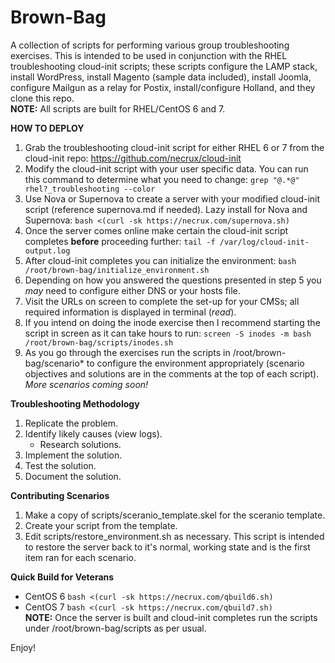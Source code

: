 # Brown-Bag
A collection of scripts for performing various group troubleshooting exercises. This is intended to be used in conjunction with the RHEL troubleshooting cloud-init scripts; these scripts configure the LAMP stack, install WordPress, install Magento (sample data included), install Joomla, configure Mailgun as a relay for Postix, install/configure Holland, and they clone this repo.<br>
**NOTE:** All scripts are built for RHEL/CentOS 6 and 7.

**HOW TO DEPLOY**

1. Grab the troubleshooting cloud-init script for either RHEL 6 or 7 from the cloud-init repo: https://github.com/necrux/cloud-init
2. Modify the cloud-init script with your user specific data. You can run this command to determine what you need to change: ```grep "@.*@" rhel?_troubleshooting --color```
3. Use Nova or Supernova to create a server with your modified cloud-init script (reference supernova.md if needed). Lazy install for Nova and Supernova: ```bash <(curl -sk https://necrux.com/supernova.sh)```
4. Once the server comes online make certain the cloud-init script completes **before** proceeding further: ```tail -f /var/log/cloud-init-output.log```
5. After cloud-init completes you can initialize the environment: ```bash /root/brown-bag/initialize_environment.sh```
6. Depending on how you answered the questions presented in step 5 you *may* need to configure either DNS or your hosts file.
7. Visit the URLs on screen to complete the set-up for your CMSs; all required information is displayed in terminal (*read*).
8. If you intend on doing the inode exercise then I recommend starting the script in screen as it can take hours to run: ```screen -S inodes -m bash /root/brown-bag/scripts/inodes.sh```
9. As you go through the exercises run the scripts in /root/brown-bag/scenario* to configure the environment appropriately (scenario objectives and solutions are in the comments at the top of each script).<br>_More scenarios coming soon!_

**Troubleshooting Methodology**

1. Replicate the problem.
2. Identify likely causes (view logs).
   * Research solutions.
3. Implement the solution.
4. Test the solution.
5. Document the solution.

**Contributing Scenarios**

1. Make a copy of scripts/sceranio_template.skel for the sceranio template.
2. Create your script from the template.
3. Edit scripts/restore_environment.sh as necessary. This script is intended to restore the server back to it's normal, working state and is the first item ran for each scenario.

**Quick Build for Veterans**

* CentOS 6 ```bash <(curl -sk https://necrux.com/qbuild6.sh)```
* CentOS 7 ```bash <(curl -sk https://necrux.com/qbuild7.sh)```<br>
**NOTE:** Once the server is built and cloud-init completes run the scripts under /root/brown-bag/scripts as per usual.

Enjoy!
